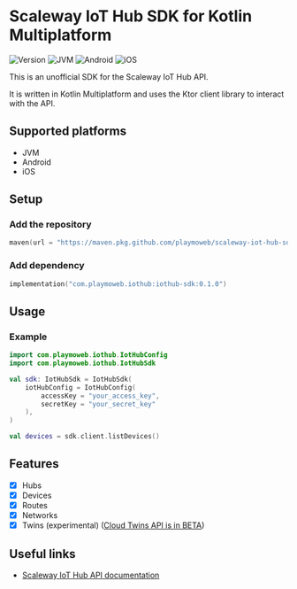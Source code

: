 # Scaleway IoT Hub SDK for Kotlin Multiplatform

![Version](https://img.shields.io/badge/version-0.1.0-green)
![JVM](https://img.shields.io/badge/platform-jvm-orange)
![Android](https://img.shields.io/badge/platform-android-orange)
![iOS](https://img.shields.io/badge/platform-ios-orange)

This is an unofficial SDK for the Scaleway IoT Hub API. 

It is written in Kotlin Multiplatform and uses the Ktor client library to interact with the API.

## Supported platforms

- JVM
- Android
- iOS

## Setup

### Add the repository

```kotlin
maven(url = "https://maven.pkg.github.com/playmoweb/scaleway-iot-hub-sdk-kmp")
```

### Add dependency

```kotlin
implementation("com.playmoweb.iothub:iothub-sdk:0.1.0")
```

## Usage

### Example

```kotlin
import com.playmoweb.iothub.IotHubConfig
import com.playmoweb.iothub.IotHubSdk

val sdk: IotHubSdk = IotHubSdk(
    iotHubConfig = IotHubConfig(
        accessKey = "your_access_key",
        secretKey = "your_secret_key"
    ),
)

val devices = sdk.client.listDevices()
```

## Features
- [x] Hubs
- [x] Devices
- [x] Routes
- [x] Networks
- [x] Twins (experimental) ([Cloud Twins API is in BETA](https://www.scaleway.com/en/developers/api/iot/#path-iot-cloud-twins-beta-list-the-documents-of-a-cloud-twin))

## Useful links
- [Scaleway IoT Hub API documentation](https://www.scaleway.com/en/developers/api/iot/)
